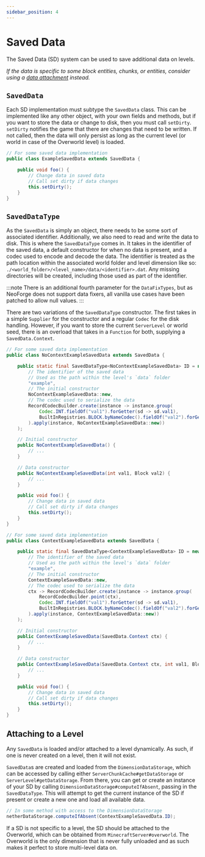 ```yaml
---
sidebar_position: 4
---
```

# Saved Data

The Saved Data (SD) system can be used to save additional data on levels.

_If the data is specific to some block entities, chunks, or entities, consider using a [data attachment](attachments) instead._

## `SavedData`

Each SD implementation must subtype the `SavedData` class. This can be implemented like any other object, with your own fields and methods, but if you want to store the data or change to disk, then you must call `setDirty`. `setDirty` notifies the game that there are changes that need to be written. If not called, then the data will only persist as long as the current level (or world in case of the Overworld level) is loaded.

```java
// For some saved data implementation
public class ExampleSavedData extends SavedData {

    public void foo() {
        // Change data in saved data
        // Call set dirty if data changes
        this.setDirty();
    }
}
```

## `SavedDataType`

As the `SavedData` is simply an object, there needs to be some sort of associated identifier. Additionally, we also need to read and write the data to disk. This is where the `SavedDataType` comes in. It takes in the identifier of the saved data, a default constructor for when no data is present, and a codec used to encode and decode the data. The identifier is treated as the path location within the associated world folder and level dimension like so: `./<world_folder>/<level_name>/data/<identifier>.dat`. Any missing directories will be created, including those used as part of the identifier.

:::note
There is an additional fourth parameter for the `DataFixTypes`, but as NeoForge does not support data fixers, all vanilla use cases have been patched to allow null values.
:::

There are two variations of the `SavedDataType` constructor. The first takes in a simple `Supplier` for the constructor and a regular `Codec` for the disk handling. However, if you want to store the current `ServerLevel` or world seed, there is an overload that takes in a `Function` for both, supplying a `SavedData.Context`.

```java
// For some saved data implementation
public class NoContextExampleSavedData extends SavedData {

    public static final SavedDataType<NoContextExampleSavedData> ID = new SavedDataType<>(
        // The identifier of the saved data
        // Used as the path within the level's `data` folder
        "example",
        // The initial constructor
        NoContextExampleSavedData::new,
        // The codec used to serialize the data
        RecordCodecBuilder.create(instance -> instance.group(
            Codec.INT.fieldOf("val1").forGetter(sd -> sd.val1),
            BuiltInRegistries.BLOCK.byNameCodec().fieldOf("val2").forGetter(sd -> sd.val2)
        ).apply(instance, NoContextExampleSavedData::new))
    );

    // Initial constructor
    public NoContextExampleSavedData() {
        // ...
    }

    // Data constructor
    public NoContextExampleSavedData(int val1, Block val2) {
        // ...
    }

    public void foo() {
        // Change data in saved data
        // Call set dirty if data changes
        this.setDirty();
    }
}

// For some saved data implementation
public class ContextExampleSavedData extends SavedData {

    public static final SavedDataType<ContextExampleSavedData> ID = new SavedDataType<>(
        // The identifier of the saved data
        // Used as the path within the level's `data` folder
        "example",
        // The initial constructor
        ContextExampleSavedData::new,
        // The codec used to serialize the data
        ctx -> RecordCodecBuilder.create(instance -> instance.group(
            RecordCodecBuilder.point(ctx),
            Codec.INT.fieldOf("val1").forGetter(sd -> sd.val1),
            BuiltInRegistries.BLOCK.byNameCodec().fieldOf("val2").forGetter(sd -> sd.val2)
        ).apply(instance, ContextExampleSavedData::new))
    );

    // Initial constructor
    public ContextExampleSavedData(SavedData.Context ctx) {
        // ...
    }

    // Data constructor
    public ContextExampleSavedData(SavedData.Context ctx, int val1, Block val2) {
        // ...
    }

    public void foo() {
        // Change data in saved data
        // Call set dirty if data changes
        this.setDirty();
    }
}
```

## Attaching to a Level

Any `SavedData` is loaded and/or attached to a level dynamically. As such, if one is never created on a level, then it will not exist.

`SavedData`s are created and loaded from the `DimensionDataStorage`, which can be accessed by calling either `ServerChunkCache#getDataStorage` or `ServerLevel#getDataStorage`. From there, you can get or create an instance of your SD by calling `DimensionDataStorage#computeIfAbsent`, passing in the `SavedDataType`. This will attempt to get the current instance of the SD if present or create a new one and load all available data.

```java
// In some method with access to the DimensionDataStorage
netherDataStorage.computeIfAbsent(ContextExampleSavedData.ID);
```

If a SD is not specific to a level, the SD should be attached to the Overworld, which can be obtained from `MinecraftServer#overworld`. The Overworld is the only dimension that is never fully unloaded and as such makes it perfect to store multi-level data on.
